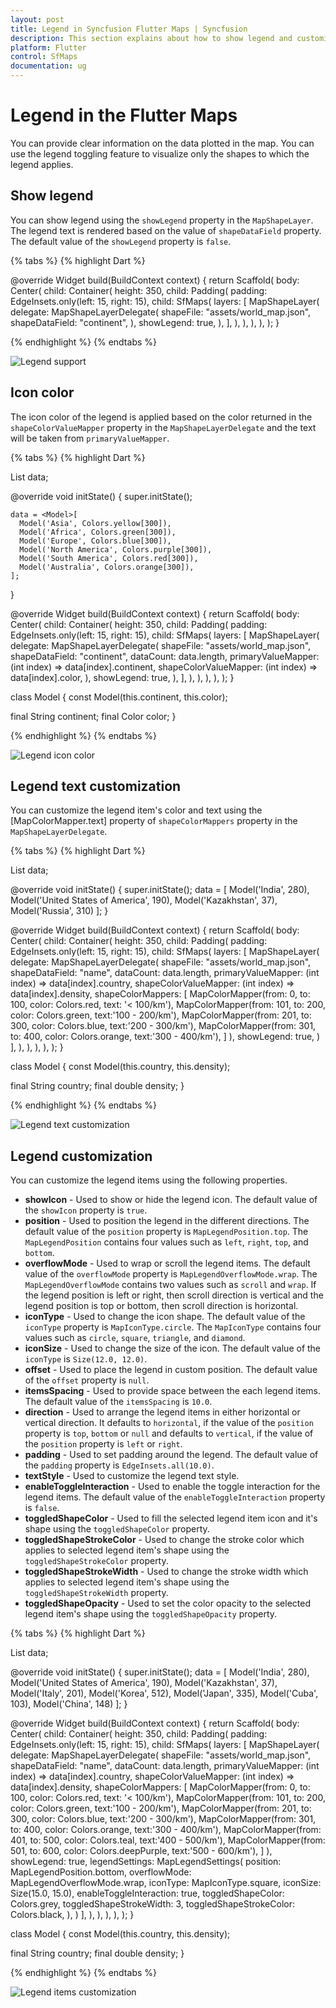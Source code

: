```yaml
---
layout: post
title: Legend in Syncfusion Flutter Maps | Syncfusion
description: This section explains about how to show legend and customize its appearance in the Flutter maps application.
platform: Flutter
control: SfMaps
documentation: ug
---
```


# Legend in the Flutter Maps

You can provide clear information on the data plotted in the map. You can use the legend toggling feature to visualize only the shapes to which the legend applies.

## Show legend

You can show legend using the `showLegend` property in the `MapShapeLayer`. The legend text is rendered based on the value of `shapeDataField` property. The default value of the `showLegend` property is `false`.

{% tabs %}
{% highlight Dart %}

@override
Widget build(BuildContext context) {
    return Scaffold(
      body: Center(
        child: Container(
          height: 350,
          child: Padding(
            padding: EdgeInsets.only(left: 15, right: 15),
            child: SfMaps(
              layers: [
                MapShapeLayer(
                  delegate: MapShapeLayerDelegate(
                    shapeFile: "assets/world_map.json",
                    shapeDataField: "continent",
                  ),
                  showLegend: true,
                ),
              ],
            ),
          ),
        ),
      ),
   );
}

{% endhighlight %}
{% endtabs %}

![Legend support](images/legend/default-legend.png)

## Icon color

The icon color of the legend is applied based on the color returned in the `shapeColorValueMapper` property in the `MapShapeLayerDelegate` and the text will be taken from `primaryValueMapper`.

{% tabs %}
{% highlight Dart %}

List<Model> data;

@override
void initState() {
    super.initState();

    data = <Model>[
      Model('Asia', Colors.yellow[300]),
      Model('Africa', Colors.green[300]),
      Model('Europe', Colors.blue[300]),
      Model('North America', Colors.purple[300]),
      Model('South America', Colors.red[300]),
      Model('Australia', Colors.orange[300]),
    ];
}

@override
Widget build(BuildContext context) {
    return Scaffold(
      body: Center(
        child: Container(
          height: 350,
          child: Padding(
            padding: EdgeInsets.only(left: 15, right: 15),
            child: SfMaps(
              layers: [
                MapShapeLayer(
                  delegate: MapShapeLayerDelegate(
                    shapeFile: "assets/world_map.json",
                    shapeDataField: "continent",
                    dataCount: data.length,
                    primaryValueMapper: (int index) => data[index].continent,
                    shapeColorValueMapper: (int index) => data[index].color,
                  ),
                  showLegend: true,
                ),
              ],
            ),
          ),
        ),
      ),
   );
}

class Model {
  const Model(this.continent, this.color);

  final String continent;
  final Color color;
}

{% endhighlight %}
{% endtabs %}

![Legend icon color](images/legend/legend-icon-color.png)

## Legend text customization

You can customize the legend item's color and text using the [MapColorMapper.text] property of `shapeColorMappers` property in the `MapShapeLayerDelegate`.

{% tabs %}
{% highlight Dart %}

List<Model> data;

@override
void initState() {
    super.initState();
    data = <Model>[
      Model('India', 280),
      Model('United States of America', 190),
      Model('Kazakhstan', 37),
      Model('Russia', 310)
    ];
}

@override
Widget build(BuildContext context) {
    return Scaffold(
      body: Center(
        child: Container(
          height: 350,
          child: Padding(
            padding: EdgeInsets.only(left: 15, right: 15),
            child: SfMaps(
              layers: [
                MapShapeLayer(
                  delegate: MapShapeLayerDelegate(
                      shapeFile: "assets/world_map.json",
                      shapeDataField: "name",
                      dataCount: data.length,
                      primaryValueMapper: (int index) => data[index].country,
                      shapeColorValueMapper: (int index) => data[index].density,
                      shapeColorMappers: [
                        MapColorMapper(from: 0, to: 100, color: Colors.red, text: '< 100/km'),
                        MapColorMapper(from: 101, to: 200, color: Colors.green, text:'100 - 200/km'),
                        MapColorMapper(from: 201, to: 300, color: Colors.blue, text:'200 - 300/km'),
                        MapColorMapper(from: 301, to: 400, color: Colors.orange, text:'300 - 400/km'),
                      ]
                  ),
                  showLegend: true,
                )
              ],
            ),
          ),
        ),
      ),
   );
}

class Model {
  const Model(this.country, this.density);

  final String country;
  final double density;
}

{% endhighlight %}
{% endtabs %}

![Legend text customization](images/legend/legend-text-customization.png)

## Legend customization

You can customize the legend items using the following properties.

* **showIcon** - Used to show or hide the legend icon. The default value of the `showIcon` property is `true`.
* **position** - Used to position the legend in the different directions. The default value of the `position` property is `MapLegendPosition.top`. The `MapLegendPosition` contains four values such as `left`, `right`, `top`, and `bottom`.
* **overflowMode** - Used to wrap or scroll the legend items. The default value of the `overflowMode` property is `MapLegendOverflowMode.wrap`. The `MapLegendOverflowMode` contains two values such as `scroll` and `wrap`. If the legend position is left or right, then scroll direction is vertical and the legend position is top or bottom, then scroll direction is horizontal.
* **iconType** - Used to change the icon shape. The default value of the `iconType` property is `MapIconType.circle`. The `MapIconType` contains four values such as `circle`, `square`, `triangle`, and `diamond`.
* **iconSize** - Used to change the size of the icon. The default value of the `iconType` is `Size(12.0, 12.0)`.
* **offset** - Used to place the legend in custom position. The default value of the `offset` property is `null`.
* **itemsSpacing** - Used to provide space between the each legend items. The default value of the `itemsSpacing` is `10.0`.
* **direction** - Used to arrange the legend items in either horizontal or vertical direction. It defaults to `horizontal`, if the value of the `position` property is `top`, `bottom` or `null` and defaults to `vertical`, if the value of the `position` property is `left` or `right`.
* **padding** - Used to set padding around the legend. The default value of the `padding` property is `EdgeInsets.all(10.0)`.
* **textStyle** - Used to customize the legend text style.
* **enableToggleInteraction** - Used to enable the toggle interaction for the legend items. The default value of the `enableToggleInteraction` property is `false`.
* **toggledShapeColor** - Used to fill the selected legend item icon and it's shape using the `toggledShapeColor` property.
* **toggledShapeStrokeColor** - Used to change the stroke color which applies to selected legend item's shape using the `toggledShapeStrokeColor` property.
* **toggledShapeStrokeWidth** - Used to change the stroke width which applies to selected legend item's shape using the `toggledShapeStrokeWidth` property.
* **toggledShapeOpacity** - Used to set the color opacity to the selected legend item's shape using the `toggledShapeOpacity` property.

{% tabs %}
{% highlight Dart %}

List<Model> data;

@override
void initState() {
    super.initState();
    data = <Model>[
      Model('India', 280),
      Model('United States of America', 190),
      Model('Kazakhstan', 37),
      Model('Italy', 201),
      Model('Korea', 512),
      Model('Japan', 335),
      Model('Cuba', 103),
      Model('China', 148)
    ];
}

@override
Widget build(BuildContext context) {
    return Scaffold(
      body: Center(
        child: Container(
          height: 350,
          child: Padding(
            padding: EdgeInsets.only(left: 15, right: 15),
            child: SfMaps(
              layers: [
                MapShapeLayer(
                  delegate: MapShapeLayerDelegate(
                      shapeFile: "assets/world_map.json",
                      shapeDataField: "name",
                      dataCount: data.length,
                      primaryValueMapper: (int index) => data[index].country,
                      shapeColorValueMapper: (int index) => data[index].density,
                      shapeColorMappers: [
                        MapColorMapper(from: 0, to: 100, color: Colors.red, text: '< 100/km'),
                        MapColorMapper(from: 101, to: 200, color: Colors.green, text:'100 - 200/km'),
                        MapColorMapper(from: 201, to: 300, color: Colors.blue, text:'200 - 300/km'),
                        MapColorMapper(from: 301, to: 400, color: Colors.orange, text:'300 - 400/km'),
                        MapColorMapper(from: 401, to: 500, color: Colors.teal, text:'400 - 500/km'),
                        MapColorMapper(from: 501, to: 600, color: Colors.deepPurple, text:'500 - 600/km'),
                      ]
                  ),
                  showLegend: true,
                  legendSettings: MapLegendSettings(
                      position: MapLegendPosition.bottom,
                      overflowMode: MapLegendOverflowMode.wrap,
                      iconType: MapIconType.square,
                      iconSize: Size(15.0, 15.0),
                      enableToggleInteraction: true,
                      toggledShapeColor: Colors.grey,
                      toggledShapeStrokeWidth: 3,
                      toggledShapeStrokeColor: Colors.black,
                  ),
                )
              ],
            ),
          ),
        ),
      ),
   );
}

class Model {
  const Model(this.country, this.density);

  final String country;
  final double density;
}

{% endhighlight %}
{% endtabs %}

![Legend items customization](images/legend/legend-items-customization.png)
